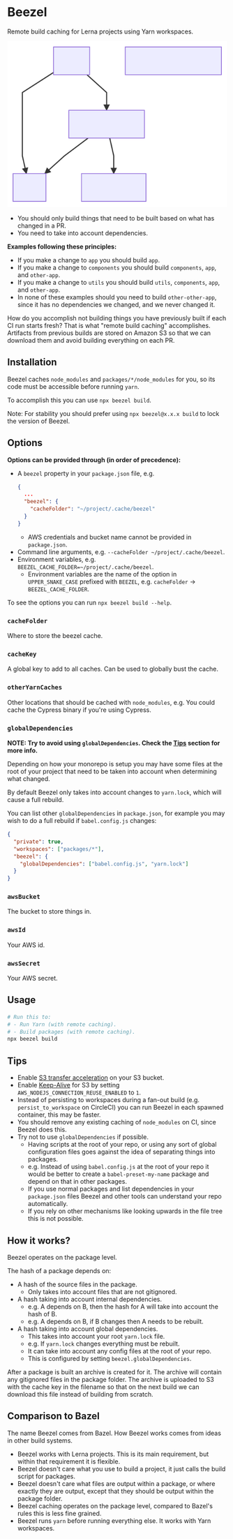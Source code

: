 # Beezel

Remote build caching for Lerna projects using Yarn workspaces.

![](./docs/monorepo.svg)

- You should only build things that need to be built based on what has changed in a PR.
- You need to take into account dependencies.

**Examples following these principles:**

- If you make a change to `app` you should build `app`.
- If you make a change to `components` you should build `components`, `app`, and `other-app`.
- If you make a change to `utils` you should build `utils`, `components`, `app`, and `other-app`.
- In none of these examples should you need to build `other-other-app`, since it has no dependencies we changed, and we never changed it.

How do you accomplish not building things you have previously built if each CI run starts fresh? That is what "remote build caching" accomplishes. Artifacts from previous builds are stored on Amazon S3 so that we can download them and avoid building everything on each PR.

## Installation

Beezel caches `node_modules` and `packages/*/node_modules` for you, so its code must be accessible before running `yarn`.

To accomplish this you can use `npx beezel build`.

Note: For stability you should prefer using `npx beezel@x.x.x build` to lock the version of Beezel.

## Options

**Options can be provided through (in order of precedence):**

- A `beezel` property in your `package.json` file, e.g.
  ```json
  {
    ...
    "beezel": {
      "cacheFolder": "~/project/.cache/beezel"
    }
  }
  ```
  - AWS credentials and bucket name cannot be provided in `package.json`.
- Command line arguments, e.g. `--cacheFolder ~/project/.cache/beezel`.
- Environment variables, e.g. `BEEZEL_CACHE_FOLDER=~/project/.cache/beezel`.
  - Environment variables are the name of the option in `UPPER_SNAKE_CASE` prefixed with `BEEZEL`, e.g. `cacheFolder` -> `BEEZEL_CACHE_FOLDER`.

To see the options you can run `npx beezel build --help`.

### `cacheFolder`

Where to store the beezel cache.

### `cacheKey`

A global key to add to all caches. Can be used to globally bust the cache.

### `otherYarnCaches`

Other locations that should be cached with `node_modules`, e.g. You could cache the Cypress binary if you're using Cypress.

### `globalDependencies`

**NOTE: Try to avoid using `globalDependencies`. Check the [Tips](#tips) section for more info.**

Depending on how your monorepo is setup you may have some files at the root of your project that need to be taken into account when determining what changed.

By default Beezel only takes into account changes to `yarn.lock`, which will cause a full rebuild.

You can list other `globalDependencies` in `package.json`, for example you may wish to do a full rebuild if `babel.config.js` changes:

```json
{
  "private": true,
  "workspaces": ["packages/*"],
  "beezel": {
    "globalDependencies": ["babel.config.js", "yarn.lock"]
  }
}
```

### `awsBucket`

The bucket to store things in.

### `awsId`

Your AWS id.

### `awsSecret`

Your AWS secret.

## Usage

```bash
# Run this to:
# - Run Yarn (with remote caching).
# - Build packages (with remote caching).
npx beezel build
```

## Tips

- Enable [S3 transfer acceleration](https://docs.aws.amazon.com/AmazonS3/latest/dev/transfer-acceleration.html) on your S3 bucket.
- Enable [Keep-Alive](https://docs.aws.amazon.com/sdk-for-javascript/v2/developer-guide/node-reusing-connections.html) for S3 by setting `AWS_NODEJS_CONNECTION_REUSE_ENABLED` to `1`.
- Instead of persisting to workspaces during a fan-out build (e.g. `persist_to_workspace` on CircleCI) you can run Beezel in each spawned container, this may be faster.
- You should remove any existing caching of `node_modules` on CI, since Beezel does this.
- Try not to use `globalDependencies` if possible.
  - Having scripts at the root of your repo, or using any sort of global configuration files goes against the idea of separating things into packages.
  - e.g. Instead of using `babel.config.js` at the root of your repo it would be better to create a `babel-preset-my-name` package and depend on that in other packages.
  - If you use normal packages and list dependencies in your `package.json` files Beezel and other tools can understand your repo automatically.
  - If you rely on other mechanisms like looking upwards in the file tree this is not possible.

## How it works?

Beezel operates on the package level.

The hash of a package depends on:

- A hash of the source files in the package.
  - Only takes into account files that are not gitignored.
- A hash taking into account internal dependencies.
  - e.g. A depends on B, then the hash for A will take into account the hash of B.
  - e.g. A depends on B, if B changes then A needs to be rebuilt.
- A hash taking into account global dependencies.
  - This takes into account your root `yarn.lock` file.
  - e.g. If `yarn.lock` changes everything must be rebuilt.
  - It can take into account any config files at the root of your repo.
  - This is configured by setting `beezel.globalDependencies`.

After a package is built an archive is created for it.
The archive will contain any gitignored files in the package folder.
The archive is uploaded to S3 with the cache key in the filename so that on the next build we can download this file instead of building from scratch.

## Comparison to Bazel

The name Beezel comes from Bazel. How Beezel works comes from ideas in other build systems.

- Beezel works with Lerna projects. This is its main requirement, but within that requirement it is flexible.
- Beezel doesn't care what you use to build a project, it just calls the build script for packages.
- Beezel doesn't care what files are output within a package, or where exactly they are output, except that they should be output within the package folder.
- Beezel caching operates on the package level, compared to Bazel's rules this is less fine grained.
- Beezel runs `yarn` before running everything else. It works with Yarn workspaces.
